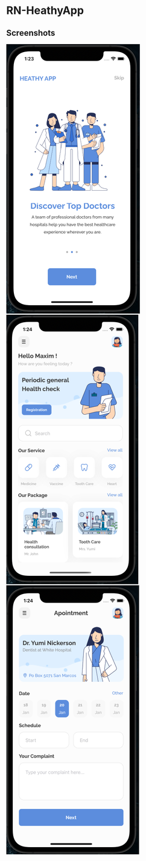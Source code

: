 # RN-HeathyApp

## Screenshots
![alt text](screen1.png "screen1")
![alt text](screen2.png "screen2")
![alt text](screen3.png "screen3")
